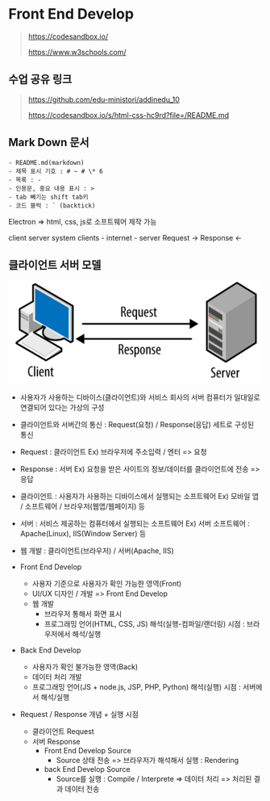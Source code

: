 # Front End Develop

> https://codesandbox.io/
>
> https://www.w3schools.com/

## 수업 공유 링크

> https://github.com/edu-ministori/addinedu_10
>
> https://codesandbox.io/s/html-css-hc9rd?file=/README.md

## Mark Down 문서

```
- README.md(markdown)
- 제목 표시 기호 : # ~ # \* 6
- 목록 : -
- 인용문, 중요 내용 표시 : >
- tab 빼기는 shift tab키
- 코드 블럭 : ` (backtick)
```

Electron => html, css, js로 소프트웨어 제작 가능

client server system
clients - internet - server
Request ->
Response <-

## 클라이언트 서버 모델

<img src="https://raw.githubusercontent.com/constate/sunghyun/main/summary/images/img.png">

- 사용자가 사용하는 디바이스(클라이언트)와 서비스 회사의 서버 컴퓨터가 일대일로 연결되어 있다는 가상의 구성
- 클라이언트와 서버간의 통신 : Request(요청) / Response(응답) 세트로 구성된 통신
- Request : 클라이언트
  Ex) 브라우저에 주소입력 / 엔터 => 요청
- Response : 서버
  Ex) 요청을 받은 사이트의 정보/데이터를 클라이언트에 전송 => 응답

- 클라이언트 : 사용자가 사용하는 디바이스에서 실행되는 소프트웨어
  Ex) 모바일 앱 / 소프트웨어 / 브라우저(웹앱/웹페이지) 등
- 서버 : 서비스 제공하는 컴퓨터에서 실행되는 소프트웨어
  Ex) 서버 소프트웨어 : Apache(Linux), IIS(Window Server) 등

- 웹 개발 : 클라이언트(브라우저) / 서버(Apache, IIS)

- Front End Develop

  - 사용자 기준으로 사용자가 확인 가능한 영역(Front)
  - UI/UX 디자인 / 개발 => Front End Develop
  - 웹 개발
    - 브라우저 통해서 화면 표시
    - 프로그래밍 언어(HTML, CSS, JS) 해석(실행-컴파일/랜더링) 시점 : 브라우저에서 해석/실행

- Back End Develop

  - 사용자가 확인 불가능한 영역(Back)
  - 데이터 처리 개발
  - 프로그래밍 언어(JS + node.js, JSP, PHP, Python) 해석(실행) 시점 : 서버에서 해석/실행

- Request / Response 개념 + 실행 시점
  - 클라이언트 Request
  - 서버 Response
    - Front End Develop Source
      - Source 상태 전송 => 브라우저가 해석해서 실행 : Rendering
    - back End Develop Source
      - Source를 실행 : Compile / Interprete => 데이터 처리 => 처리된 결과 데이터 전송
